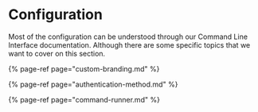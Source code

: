 # Configuration

Most of the configuration can be understood through our Command Line Interface documentation. Although there are some specific topics that we want to cover on this section.

{% page-ref page="custom-branding.md" %}

{% page-ref page="authentication-method.md" %}

{% page-ref page="command-runner.md" %}

